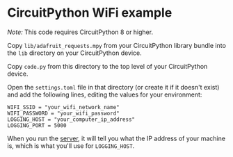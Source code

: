# CircuitPython WiFi example

*Note:* This code requires CircuitPython 8 or higher.

Copy `lib/adafruit_requests.mpy` from your CircuitPython library bundle into the
`lib` directory on your CircuitPython device.

Copy `code.py` from this directory to the top level of your CircuitPython device.

Open the `settings.toml` file in that directory (or create it if it doesn't exist)
and add the following lines, editing the values for your environment:

```
WIFI_SSID = "your_wifi_network_name"
WIFI_PASSWORD = "your_wifi_password"
LOGGING_HOST = "your_computer_ip_address"
LOGGING_PORT = 5000
```

When you run the [server](../server), it will tell you what the IP address of your
machine is, which is what you'll use for `LOGGING_HOST`.

